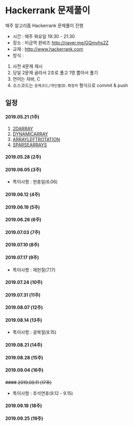 # Hackerrank 문제풀이
매주 알고리즘 Hackerrank 문제풀이 진행

- 시간 : 매주 화요일 19:30 - 21:30
- 장소 : 미금역 윈비즈 http://naver.me/GQmvhs2Z
- 교재 : http://www.hackerrank.com
- 방식 :
1. 사전 4문제 제시
2. 당일 2문제 골라서 2조로 풀고 1명 뽑아서 풀기
3. 언어는 자바, C
4. 소스코드는 `문제코드/개인별ID.확장자` 형식으로 commit & push

## 일정
#### 2019.05.21 (1주)
1. [2DARRAY](https://www.hackerrank.com/challenges/2d-array/problem)
2. [DYNAMICARRAY](https://www.hackerrank.com/challenges/dynamic-array/problem)
3. [ARRAYLEFTROTATION](https://www.hackerrank.com/challenges/array-left-rotation/problem)
4. [SPARSEARRAYS](https://www.hackerrank.com/challenges/sparse-arrays/problem)

#### 2019.05.28 (2주)

#### 2019.06.05 (3주)
- 특이사항 : 현충일(6.06)

#### 2019.06.12 (4주)

#### 2019.06.19 (5주)

#### 2019.06.26 (6주)

#### 2019.07.03 (7주)

#### 2019.07.10 (8주)

#### 2019.07.17 (9주)
- 특이사항 : 제헌절(7.17)

#### 2019.07.24 (10주)

#### 2019.07.31 (11주)

#### 2019.08.07 (12주)

#### 2019.08.14 (13주)
- 특이사항 : 광복절(8.15)

#### 2019.08.21 (14주)

#### 2019.08.28 (15주)

#### 2019.09.04 (16주)

~~#### 2019.09.11 (17주)~~
- 특이사항 : 추석연휴(9.12 - 9.15)

#### 2019.09.18 (18주)

#### 2019.09.25 (19주)


